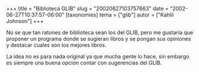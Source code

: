 +++
title = "Biblioteca GLIB"
slug = "20020627103757663"
date = "2002-06-27T10:37:57-06:00"
[taxonomies]
tema = ["glib"]
autor = ["Kahlil Johnson"]
+++

No se que tan ratones de biblioteca sean los del GLIB, pero me gustaría
que proponer un programa donde se sugieran libros y se pongan sus
opiniones y destacar cuales son los mejores libros.

La idea no es para nada original ya que mucha gente lo hace, sin embargo
es siempre una buena opción contar con sugerencias del GLIB.

